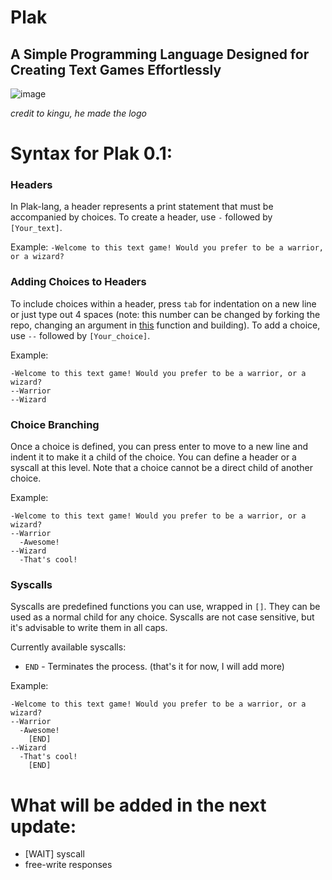 # Plak
## A Simple Programming Language Designed for Creating Text Games Effortlessly

![image](https://github.com/SuperTavor/Plak/assets/111663937/5ddaf243-dbed-4a64-8485-cd8790e516cd)

*credit to kingu, he made the logo*

# Syntax for Plak 0.1:
### Headers
In Plak-lang, a header represents a print statement that must be accompanied by choices.
To create a header, use `-` followed by `[Your_text]`.

Example:
```-Welcome to this text game! Would you prefer to be a warrior, or a wizard?```

### Adding Choices to Headers
To include choices within a header, press `tab` for indentation on a new line or just type out 4 spaces (note: this number can be changed by forking the repo, changing an argument in [this](https://github.com/SuperTavor/Plak/blob/main/Plak/ArrayFormatManager/toArrayMain.cs#L65) function and building).
To add a choice, use `--` followed by `[Your_choice]`.

Example:
```
-Welcome to this text game! Would you prefer to be a warrior, or a wizard?
--Warrior
--Wizard
```

### Choice Branching
Once a choice is defined, you can press enter to move to a new line and indent it to make it a child of the choice.
You can define a header or a syscall at this level. Note that a choice cannot be a direct child of another choice.

Example:
```
-Welcome to this text game! Would you prefer to be a warrior, or a wizard?
--Warrior
  -Awesome!
--Wizard
  -That's cool!
```

### Syscalls
Syscalls are predefined functions you can use, wrapped in `[]`. They can be used as a normal child for any choice. Syscalls are not case sensitive, but it's advisable to write them in all caps.

Currently available syscalls:
- `END` - Terminates the process.
(that's it for now, I will add more)

Example:
```
-Welcome to this text game! Would you prefer to be a warrior, or a wizard?
--Warrior
  -Awesome!
    [END]
--Wizard
  -That's cool!
    [END]
```
# What will be added in the next update:
- [WAIT] syscall
- free-write responses
